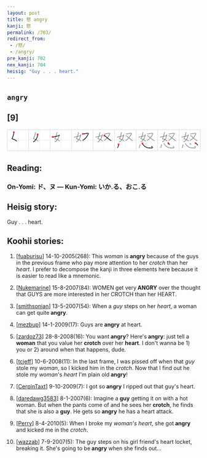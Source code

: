 ```yaml
---
layout: post
title: 怒 angry
kanji: 怒
permalink: /703/
redirect_from:
 - /怒/
 - /angry/
pre_kanji: 702
nex_kanji: 704
heisig: "Guy . . . heart."
---
```


## `angry`

## [9]

<div class="stroke"><img src="../images/E68092.png" /></div>

## Reading:

### On-Yomi: ド、ヌ &mdash; Kun-Yomi: いか.る、おこ.る

## Heisig story:

Guy . . . heart.

## Koohii stories:

1) [<a href="http://kanji.koohii.com/profile/fuaburisu">fuaburisu</a>] 14-10-2005(268): This <em>woman</em> is<strong> angry</strong> because of the guys in the previous frame who pay more attention to her <em>crotch</em> than her <em>heart</em>. I prefer to decompose the kanji in three elements here because it is easier to read like a mnemonic.

2) [<a href="http://kanji.koohii.com/profile/Nukemarine">Nukemarine</a>] 15-8-2007(84): WOMEN get very<strong> ANGRY</strong> over the thought that GUYS are more interested in her CROTCH than her HEART.

3) [<a href="http://kanji.koohii.com/profile/smithsonian">smithsonian</a>] 13-5-2007(54): When a <em>guy</em> steps on her <em>heart</em>, a woman can get quite<strong> angry</strong>.

4) [<a href="http://kanji.koohii.com/profile/mezbup">mezbup</a>] 14-1-2009(17): Guys are<strong> angry</strong> at heart.

5) [<a href="http://kanji.koohii.com/profile/zardoz73">zardoz73</a>] 28-8-2008(16): You want<strong> angry</strong>? Here&#039;s<strong> angry</strong>: just tell a <strong>woman</strong> that you value her <strong>crotch</strong> over her <strong>heart</strong>. I don&#039;t wanna be 1) you or 2) around when that happens, dude.

6) [<a href="http://kanji.koohii.com/profile/tcjeff">tcjeff</a>] 10-6-2008(11): In the last frame, I was pissed off when that <em>guy</em> stole my <em>woman</em>, so I kicked him in the <em>crotch</em>. Now that I find out he stole my <em>woman</em>&#039;s <em>heart</em> I&#039;m plain old<strong> angry</strong>!

7) [<a href="http://kanji.koohii.com/profile/CerpinTaxt">CerpinTaxt</a>] 9-10-2009(7): I got so<strong> angry</strong> I ripped out that guy&#039;s heart.

8) [<a href="http://kanji.koohii.com/profile/daredawg3583">daredawg3583</a>] 8-1-2007(6): Imagine a <strong>guy</strong> getting it on with a hot woman. But when the pants come of and he sees her <strong>crotch</strong>, he finds that she is also a <strong>guy</strong>. He gets so<strong> angry</strong> he has a heart attack.

9) [<a href="http://kanji.koohii.com/profile/Perry">Perry</a>] 8-4-2010(5): When I broke my <em>woman&#039;s heart</em>, she got<strong> angry</strong> and kicked me in the <em>crotch</em>.

10) [<a href="http://kanji.koohii.com/profile/wazzab">wazzab</a>] 7-9-2007(5): The guy steps on his girl friend&#039;s heart locket, breaking it. She&#039;s going to be<strong> angry</strong> when she finds out...
